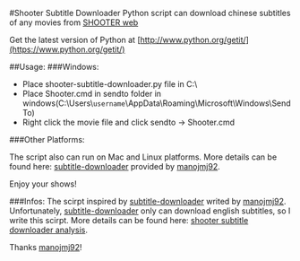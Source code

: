 #Shooter Subtitle Downloader
Python script can download chinese subtitles of any movies from [SHOOTER web](http://www.shooter.cn/)

Get the latest version of Python at [http://www.python.org/getit/](https://www.python.org/getit/)

##Usage:
###Windows:
- Place shooter-subtitle-downloader.py file in C:\
- Place Shooter.cmd in sendto folder in windows(C:\Users\\`username`\AppData\Roaming\Microsoft\Windows\SendTo\)
- Right click the movie file and click sendto -> Shooter.cmd

###Other Platforms:

The script also can run on Mac and Linux platforms. More details can be found here: [subtitle-downloader](https://github.com/manojmj92/subtitle-downloader) provided by [manojmj92](https://github.com/manojmj92).

Enjoy your shows!

###Infos:
The scirpt inspired by [subtitle-downloader](https://github.com/manojmj92/subtitle-downloader) writed by [manojmj92](https://github.com/manojmj92). Unfortunately, [subtitle-downloader](https://github.com/manojmj92/subtitle-downloader) only can download english subtitles, so I write this scirpt. More details can be found here: [shooter subtitle downloader analysis](http://xiangshuai.github.io/2014/08/shooter-subtitle-downloader/).

Thanks [manojmj92](https://github.com/manojmj92)!
